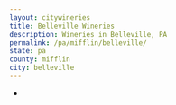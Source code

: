 ```yaml
---
layout: citywineries
title: Belleville Wineries
description: Wineries in Belleville, PA
permalink: /pa/mifflin/belleville/
state: pa
county: mifflin
city: belleville
---
```

-
